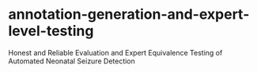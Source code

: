 # annotation-generation-and-expert-level-testing
Honest and Reliable Evaluation and Expert Equivalence Testing of Automated Neonatal Seizure Detection
